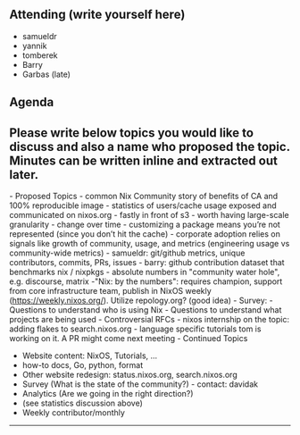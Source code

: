 ## Attending (write yourself here)
* samueldr
* yannik
* tomberek
* Barry
* Garbas (late)
## Agenda
## Please write below topics you would like to discuss and also a name who proposed the topic. Minutes can be written inline and extracted out later.
\- Proposed Topics
\- common Nix Community story of benefits of CA and 100% reproducible image
\- statistics of users/cache usage exposed and communicated on nixos.org
\- fastly in front of s3
\- worth having large-scale granularity
\- change over time
\- customizing a package means you’re not represented (since you don’t hit the cache)
\- corporate adoption relies on signals like growth of community, usage, and metrics (engineering usage vs community-wide metrics)
\- samueldr: git/github metrics, unique contributors, commits, PRs, issues
\- barry: github contribution dataset that benchmarks nix / nixpkgs
\- absolute numbers in "community water hole", e.g. discourse, matrix
\-"Nix: by the numbers": requires champion, support from core infrastructure team, publish in NixOS weekly (https://weekly.nixos.org/). Utilize repology.org? (good idea)
\- Survey:
\- Questions to understand who is using Nix
\- Questions to understand what projects are being used
\- Controversial RFCs
\- nixos internship on the topic: adding flakes to search.nixos.org
\- language specific tutorials  tom is working on it.  A PR might come next meeting
\- Continued Topics
* Website content: NixOS, Tutorials, ...
* how-to docs, Go, python, format
* Other website redesign: status.nixos.org, search.nixos.org
* Survey (What is the state of the community?) \- contact: davidak
* Analytics (Are we going in the right direction?)
* (see statistics discussion above)
* Weekly contributor/monthly
---